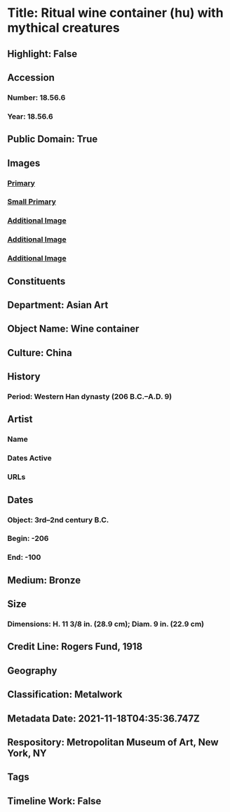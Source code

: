 # Title: Ritual wine container (hu) with mythical creatures
## Highlight: False
## Accession
### Number: 18.56.6
### Year: 18.56.6
## Public Domain: True
## Images
### [Primary](https://images.metmuseum.org/CRDImages/as/original/DP140809.jpg)
### [Small Primary](https://images.metmuseum.org/CRDImages/as/web-large/DP140809.jpg)
### [Additional Image](https://images.metmuseum.org/CRDImages/as/original/DP140810.jpg)
### [Additional Image](https://images.metmuseum.org/CRDImages/as/original/DP140811.jpg)
### [Additional Image](https://images.metmuseum.org/CRDImages/as/original/DP140812.jpg)
## Constituents
## Department: Asian Art
## Object Name: Wine container
## Culture: China
## History
### Period: Western Han dynasty (206 B.C.–A.D. 9)
## Artist
### Name
### Dates Active
### URLs
## Dates
### Object: 3rd–2nd century B.C.
### Begin: -206
### End: -100
## Medium: Bronze
## Size
### Dimensions: H. 11 3/8 in. (28.9 cm); Diam. 9 in. (22.9 cm)
## Credit Line: Rogers Fund, 1918
## Geography
## Classification: Metalwork
## Metadata Date: 2021-11-18T04:35:36.747Z
## Respository: Metropolitan Museum of Art, New York, NY
## Tags
## Timeline Work: False